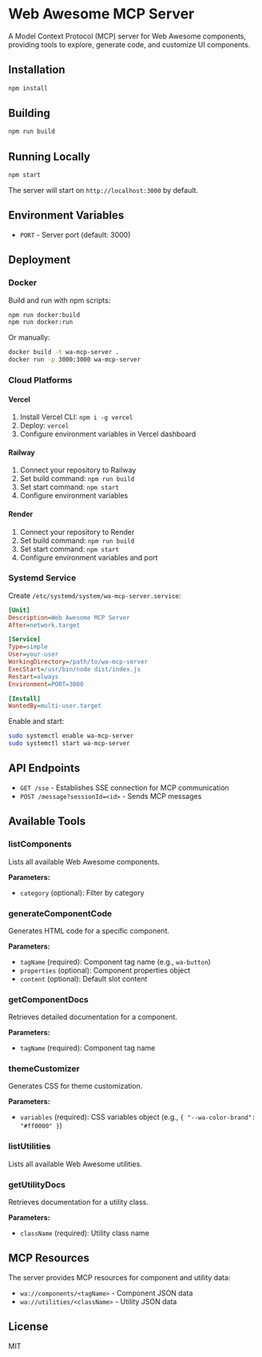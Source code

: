 # Web Awesome MCP Server

A Model Context Protocol (MCP) server for Web Awesome components, providing tools to explore, generate code, and customize UI components.

## Installation

```bash
npm install
```

## Building

```bash
npm run build
```

## Running Locally

```bash
npm start
```

The server will start on `http://localhost:3000` by default.

## Environment Variables

- `PORT` - Server port (default: 3000)

## Deployment

### Docker

Build and run with npm scripts:

```bash
npm run docker:build
npm run docker:run
```

Or manually:

```bash
docker build -t wa-mcp-server .
docker run -p 3000:3000 wa-mcp-server
```

### Cloud Platforms

#### Vercel

1. Install Vercel CLI: `npm i -g vercel`
2. Deploy: `vercel`
3. Configure environment variables in Vercel dashboard

#### Railway

1. Connect your repository to Railway
2. Set build command: `npm run build`
3. Set start command: `npm start`
4. Configure environment variables

#### Render

1. Connect your repository to Render
2. Set build command: `npm run build`
3. Set start command: `npm start`
4. Configure environment variables and port

### Systemd Service

Create `/etc/systemd/system/wa-mcp-server.service`:

```ini
[Unit]
Description=Web Awesome MCP Server
After=network.target

[Service]
Type=simple
User=your-user
WorkingDirectory=/path/to/wa-mcp-server
ExecStart=/usr/bin/node dist/index.js
Restart=always
Environment=PORT=3000

[Install]
WantedBy=multi-user.target
```

Enable and start:

```bash
sudo systemctl enable wa-mcp-server
sudo systemctl start wa-mcp-server
```

## API Endpoints

- `GET /sse` - Establishes SSE connection for MCP communication
- `POST /message?sessionId=<id>` - Sends MCP messages

## Available Tools

### listComponents
Lists all available Web Awesome components.

**Parameters:**
- `category` (optional): Filter by category

### generateComponentCode
Generates HTML code for a specific component.

**Parameters:**
- `tagName` (required): Component tag name (e.g., `wa-button`)
- `properties` (optional): Component properties object
- `content` (optional): Default slot content

### getComponentDocs
Retrieves detailed documentation for a component.

**Parameters:**
- `tagName` (required): Component tag name

### themeCustomizer
Generates CSS for theme customization.

**Parameters:**
- `variables` (required): CSS variables object (e.g., `{ "--wa-color-brand": "#ff0000" }`)

### listUtilities
Lists all available Web Awesome utilities.

### getUtilityDocs
Retrieves documentation for a utility class.

**Parameters:**
- `className` (required): Utility class name

## MCP Resources

The server provides MCP resources for component and utility data:

- `wa://components/<tagName>` - Component JSON data
- `wa://utilities/<className>` - Utility JSON data

## License

MIT